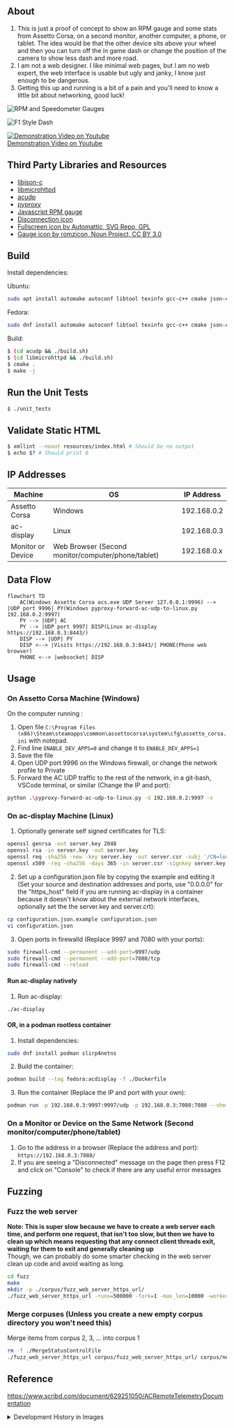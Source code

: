## About

1. This is just a proof of concept to show an RPM gauge and some stats from Assetto Corsa, on a second monitor, another computer, a phone, or tablet. The idea would be that the other device sits above your wheel and then you can turn off the in game dash or change the position of the camera to show less dash and more road.
2. I am not a web designer. I like minimal web pages, but I am no web expert, the web interface is usable but ugly and janky, I know just enough to be dangerous.
3. Getting this up and running is a bit of a pain and you'll need to know a little bit about networking, good luck!


![RPM and Speedometer Gauges](/images/latest_rpm_preview.png)

![F1 Style Dash](/images/latest_f1_style_preview.png)

[![Demonstration Video on Youtube](/images/youtube_preview.png)](https://www.youtube.com/watch?v=C6pQ46W23wA)  
[Demonstration Video on Youtube](https://www.youtube.com/watch?v=C6pQ46W23wA)


## Third Party Libraries and Resources

- [libjson-c](https://github.com/json-c/json-c)  
- [libmicrohttpd](https://www.gnu.org/software/libmicrohttpd/)  
- [acudp](https://github.com/vpicon/acudp)  
- [pyproxy](https://github.com/rsc-dev/pyproxy/)
- [Javascript RPM gauge](https://geeksretreat.wordpress.com/2012/04/13/making-a-speedometer-using-html5s-canvas/)
- [Disconnection icon](https://www.svgrepo.com/svg/332225/api)
- [Fullscreen icon by Automattic, SVG Repo, GPL](https://www.svgrepo.com/svg/335073/fullscreen)
- [Gauge icon by romzicon, Noun Project, CC BY 3.0](https://thenounproject.com/browse/icons/term/gauge/)

## Build

Install dependencies:

Ubuntu:
```bash
sudo apt install automake autoconf libtool texinfo gcc-c++ cmake json-c-dev libxml2-dev gtest-dev
```

Fedora:
```bash
sudo dnf install automake autoconf libtool texinfo gcc-c++ cmake json-c-devel libxml2-devel gtest-devel
```

Build:
```bash
$ (cd acudp && ./build.sh)
$ (cd libmicrohttpd && ./build.sh)
$ cmake .
$ make -j
```

## Run the Unit Tests

```bash
$ ./unit_tests
```

## Validate Static HTML

```bash
$ xmllint --noout resources/index.html # Should be no output
$ echo $? # Should print 0
```


## IP Addresses

| Machine        | OS           | IP Address  |
| ------------- | ------------- | ------------- |
| Assetto Corsa | Windows | 192.168.0.2 |
| ac-display | Linux | 192.168.0.3 |
| Monitor or Device | Web Browser (Second monitor/computer/phone/tablet) | 192.168.0.x |

## Data Flow

```mermaid
flowchart TD
    AC(Windows Assetto Corsa acs.exe UDP Server 127.0.0.1:9996) --> |UDP port 9996| PY(Windows pyproxy-forward-ac-udp-to-linux.py 192.168.0.2:9997)
    PY --> |UDP| AC
    PY --> |UDP port 9997| DISP(Linux ac-display https://192.168.0.3:8443/)
    DISP --> |UDP| PY
    DISP <--> |Visits https://192.168.0.3:8443/| PHONE(Phone web browser)
    PHONE <--> |websocket| DISP
```

## Usage

### On Assetto Corsa Machine (Windows)

On the computer running :
1. Open file `C:\Program Files (x86)\Steam\steamapps\common\assettocorsa\system\cfg\assetto_corsa.ini` with notepad.
2. Find line `ENABLE_DEV_APPS=0` and change it to `ENABLE_DEV_APPS=1`
3. Save the file
4. Open UDP port 9996 on the Windows firewall, or change the network profile to Private
5. Forward the AC UDP traffic to the rest of the network, in a git-bash, VSCode terminal, or similar (Change the IP and port):
```bash
python .\pyproxy-forward-ac-udp-to-linux.py -d 192.168.0.2:9997 -v
```

### On ac-display Machine (Linux)

1. Optionally generate self signed certificates for TLS:
```bash
openssl genrsa -out server.key 2048
openssl rsa -in server.key -out server.key
openssl req -sha256 -new -key server.key -out server.csr -subj '/CN=localhost'
openssl x509 -req -sha256 -days 365 -in server.csr -signkey server.key -out server.crt
```
2. Set up a configuration.json file by copying the example and editing it (Set your source and destination addresses and ports, use "0.0.0.0" for the "https_host" field if you are running ac-display in a container because it doesn't know about the external network interfaces, optionally set the the server.key and server.crt):
```bash
cp configuration.json.example configuration.json
vi configuration.json
```
3. Open ports in firewalld (Replace 9997 and 7080 with your ports):
```bash
sudo firewall-cmd --permanent --add-port=9997/udp
sudo firewall-cmd --permanent --add-port=7080/tcp
sudo firewall-cmd --reload
```

#### Run ac-display natively

1. Run ac-display:
```bash
./ac-display
```

#### OR, in a podman rootless container

1. Install dependencies:
```bash
sudo dnf install podman slirp4netns
```
2. Build the container:
```bash
podman build --tag fedora:acdisplay -f ./Dockerfile
```
3. Run the container (Replace the IP and port with your own):
```bash
podman run -p 192.168.0.3:9997:9997/udp -p 192.168.0.3:7080:7080 --shm-size 256m --name acdisplay --rm fedora:acdisplay
```

### On a Monitor or Device on the Same Network (Second monitor/computer/phone/tablet)

1. Go to the address in a browser (Replace the address and port):  
`https://192.168.0.3:7080/`
2. If you are seeing a "Disconnected" message on the page then press F12 and click on "Console" to check if there are any useful error messages

## Fuzzing

### Fuzz the web server

**Note: This is super slow because we have to create a web server each time, and perform one request, that isn't too slow, but then we have to clean up which means requesting that any connect client threads exit, waiting for them to exit and generally cleaning up**  
Though, we can probably do some smarter checking in the web server clean up code and avoid waiting as long.

```bash
cd fuzz
make
mkdir -p ./corpus/fuzz_web_server_https_url/
./fuzz_web_server_https_url -runs=500000 -fork=1 -max_len=10000 -workers=2 -fork=1 -shrink=1 ./corpus/fuzz_web_server_https_url
```

### Merge corpuses (Unless you create a new empty corpus directory you won't need this)

Merge items from corpus 2, 3, ... into corpus 1
```bash
rm -f ./MergeStatusControlFile
./fuzz_web_server_https_url corpus/fuzz_web_server_https_url/ corpus/new_items/ -merge=1 -merge_control_file=MergeStatusControlFile
```

## Reference

https://www.scribd.com/document/629251050/ACRemoteTelemetryDocumentation

<details>
<summary>Development History in Images</summary>

![](/images/1.png)

![](/images/2.png)

![](/images/3.png)

![](/images/4.png)

![](/images/5.png)

![](/images/6.png)

![](/images/7.png)

![](/images/8.png)

![](/images/9.png)

![](/images/10.png)

![](/images/11.png)

![](/images/12.png)

![](/images/13.png)

![](/images/14.png)

![](/images/15.png)

![](/images/16.png)

</details>
